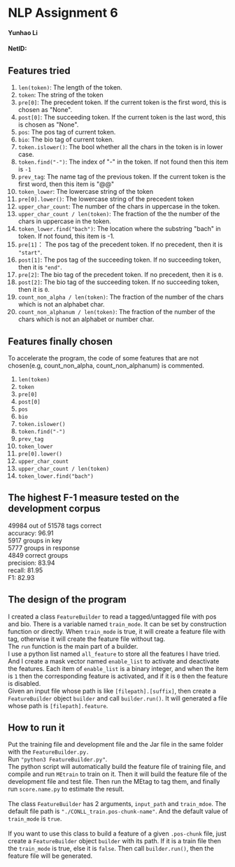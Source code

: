 # NLP Assignment 6
#### Yunhao Li
#### NetID:

## Features tried
1.  `len(token)`: The length of the token.
2.  `token`: The string of the token
3.  `pre[0]`: The precedent token. If the current token is the first word, this is chosen as "None".
4.  `post[0]`: The succeeding token. If the current token is the last word, this is chosen as "None".
5.  `pos`: The pos tag of current token.
6.  `bio`: The bio tag of current token. 
7.  `token.islower()`: The bool whether all the chars in the token is in lower case.
8.  `token.find("-")`: The index of "-" in the token. If not found then this item is `-1`
9.  `prev_tag`: The name tag of the previous token. If the current token is the first word, then this item is "@@"
10. `token_lower`: The lowercase string of the token
11. `pre[0].lower()`: The lowercase string of the precedent token
12. `upper_char_count`: The number of the chars in uppercase in the token. 
13. `upper_char_count / len(token)`: The fraction of the the number of the chars in uppercase in the token.
14. `token_lower.find("bach")`: The location where the substring "bach" in token. If not found, this item is -1.
15. `pre[1]`： The pos tag of the precedent token. If no precedent, then it is `"start"`.
16. `post[1]`: The pos tag of the succeeding token. If no succeeding token, then it is `"end"`.
17. `pre[2]`: The bio tag of the precedent token. If no precedent, then it is `0`.
18. `post[2]`: The bio tag of the succeeding token. If no succeeding token, then it is `0`.
19. `count_non_alpha / len(token)`: The fraction of the number of the chars which is not an alphabet char. 
19. `count_non_alphanum / len(token)`: The fraction of the number of the chars which is not an alphabet or number char. 

## Features finally chosen
To accelerate the program, the code of some features that are not chosen(e.g, count_non_alpha, count_non_alphanum) is commented.
1.  `len(token)` 
2.  `token`
3.  `pre[0]`
4.  `post[0]` 
5.  `pos` 
6.  `bio`
7.  `token.islower()` 
8.  `token.find("-")` 
9.  `prev_tag`
10. `token_lower`
11. `pre[0].lower()`
12. `upper_char_count`
13. `upper_char_count / len(token)`
14. `token_lower.find("bach")`

## The highest F-1 measure tested on the development corpus
49984 out of 51578 tags correct <br>
  accuracy: 96.91 <br>
5917 groups in key <br>
5777 groups in response <br>
4849 correct groups <br>
  precision: 83.94 <br>
  recall:    81.95 <br>
  F1:        82.93 <br>
  
## The design of the program
I created a class `FeatureBuilder` to read a tagged/untagged file with pos and bio. There is a variable named `train_mode`.
It can be set by construction function or directly. When `train_mode` is true, it will create a feature file with tag, 
otherwise it will create the feature file without tag. <br>
The `run` function is the main part of a builder. <br>
I use a python list named `all_feature` to store all the features I have tried. And I create a mask vector named `enable_list`
to activate and deactivate the features. Each item of `enable_list` is a binary integer, and when the item is `1` then 
the corresponding feature is activated, and if it is `0` then the feature is disabled.<br>
Given an input file whose path is like `[filepath].[suffix]`, then create a `FeatureBuilder` object `builder` and call 
`builder.run()`. It will generated a file whose path is `[filepath].feature`.

## How to run it
Put the training file and development file and the Jar file in the same folder with the `FeatureBuilder.py.`<br>
Run `"python3 FeatureBuilder.py"`.<br>
The python script will automatically build the feature file of training file, and compile and run `MEtrain` to train on it.
Then it will build the feature file of the development file and test file. Then run the MEtag to tag them, and finally 
run `score.name.py` to estimate the result.<br>
<br>
The class `FeatureBuilder` has 2 arguments, `input_path` and `train_mdoe`. The default file path is `"./CONLL_train.pos-chunk-name"`. And the default value of `train_mode` is `true`. <br>
<br>
If you want to use this class to build a feature of a given `.pos-chunk` file, just create a `FeatureBuilder` object `builder` with its path. If it is a train file then the `train_mode` is true, else it is `false`.
Then call `builder.run()`, then the feature file will be generated.

